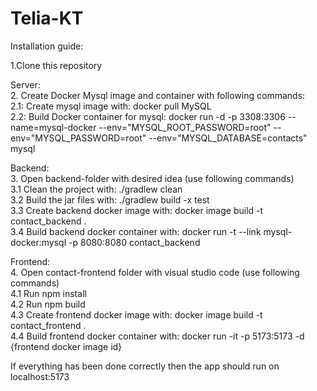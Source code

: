# Telia-KT

Installation guide:

1.Clone this repository

Server:<br>
2. Create Docker Mysql image and container with following commands:<br>
   2.1: Create mysql image with: docker pull MySQL<br>
   2.2: Build Docker container for mysql: docker run -d -p 3308:3306 --name=mysql-docker --env="MYSQL_ROOT_PASSWORD=root" --env="MYSQL_PASSWORD=root" --env="MYSQL_DATABASE=contacts" mysql<br>

Backend:<br>
3. Open backend-folder with desired idea (use following commands)<br>
   3.1 Clean the project with: ./gradlew clean<br>
   3.2 Build the jar files with: ./gradlew build -x test<br>
   3.3 Create backend docker image with: docker image build -t contact_backend .<br>
   3.4 Build backend docker container with: docker run -t --link mysql-docker:mysql -p 8080:8080 contact_backend<br>

Frontend:<br>
4. Open contact-frontend folder with visual studio code (use following commands)<br>
   4.1 Run npm install<br>
   4.2 Run npm build<br>
   4.3 Create frontend docker image with: docker image build -t contact_frontend .<br>
   4.4 Build frontend docker container with: docker run -it -p 5173:5173 -d {frontend docker image id}<br>

If everything has been done correctly then the app should run on localhost:5173
